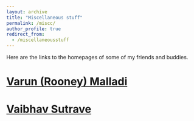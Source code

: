 ```yaml
---
layout: archive
title: "Miscellaneous stuff"
permalink: /miscc/
author_profile: true
redirect_from:
  - /miscellaneousstuff
---
```





Here are the links to the homepages of some of my friends and buddies.

[Varun (Rooney) Malladi](https://varunmalladi.github.io/)
======


[Vaibhav Sutrave](https://vbvstrv.github.io/info.html)
======

